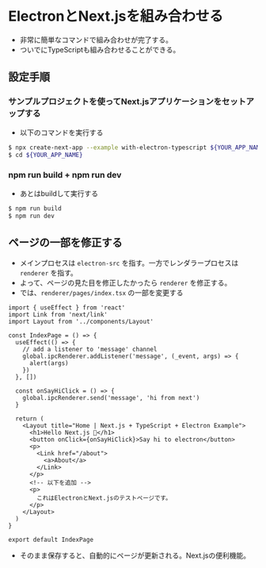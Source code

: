 # ElectronとNext.jsを組み合わせる
- 非常に簡単なコマンドで組み合わせが完了する。
- ついでにTypeScriptも組み合わせることができる。

## 設定手順
### サンプルプロジェクトを使ってNext.jsアプリケーションをセットアップする
- 以下のコマンドを実行する

```bash
$ npx create-next-app --example with-electron-typescript ${YOUR_APP_NAME}
$ cd ${YOUR_APP_NAME}
```

### npm run build + npm run dev
- あとはbuildして実行する

```bash
$ npm run build
$ npm run dev
```

## ページの一部を修正する
- メインプロセスは `electron-src` を指す。一方でレンダラープロセスは `renderer` を指す。
- よって、ページの見た目を修正したかったら `renderer` を修正する。
- では、`renderer/pages/index.tsx` の一部を変更する

```tsx
import { useEffect } from 'react'
import Link from 'next/link'
import Layout from '../components/Layout'

const IndexPage = () => {
  useEffect(() => {
    // add a listener to 'message' channel
    global.ipcRenderer.addListener('message', (_event, args) => {
      alert(args)
    })
  }, [])

  const onSayHiClick = () => {
    global.ipcRenderer.send('message', 'hi from next')
  }

  return (
    <Layout title="Home | Next.js + TypeScript + Electron Example">
      <h1>Hello Next.js 👋</h1>
      <button onClick={onSayHiClick}>Say hi to electron</button>
      <p>
        <Link href="/about">
          <a>About</a>
        </Link>
      </p>
      <!-- 以下を追加 -->
      <p>
        これはElectronとNext.jsのテストページです。
      </p>
    </Layout>
  )
}

export default IndexPage
```

- そのまま保存すると、自動的にページが更新される。Next.jsの便利機能。